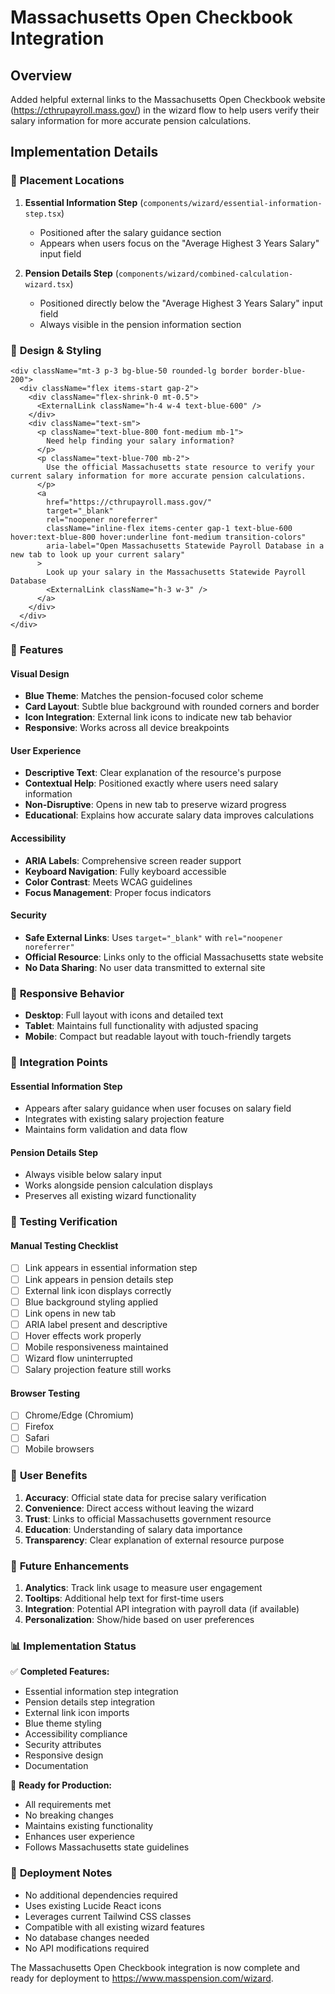 # Massachusetts Open Checkbook Integration

## Overview
Added helpful external links to the Massachusetts Open Checkbook website (https://cthrupayroll.mass.gov/) in the wizard flow to help users verify their salary information for more accurate pension calculations.

## Implementation Details

### 🎯 **Placement Locations**

1. **Essential Information Step** (`components/wizard/essential-information-step.tsx`)
   - Positioned after the salary guidance section
   - Appears when users focus on the "Average Highest 3 Years Salary" input field

2. **Pension Details Step** (`components/wizard/combined-calculation-wizard.tsx`)
   - Positioned directly below the "Average Highest 3 Years Salary" input field
   - Always visible in the pension information section

### 🎨 **Design & Styling**

```tsx
<div className="mt-3 p-3 bg-blue-50 rounded-lg border border-blue-200">
  <div className="flex items-start gap-2">
    <div className="flex-shrink-0 mt-0.5">
      <ExternalLink className="h-4 w-4 text-blue-600" />
    </div>
    <div className="text-sm">
      <p className="text-blue-800 font-medium mb-1">
        Need help finding your salary information?
      </p>
      <p className="text-blue-700 mb-2">
        Use the official Massachusetts state resource to verify your current salary information for more accurate pension calculations.
      </p>
      <a
        href="https://cthrupayroll.mass.gov/"
        target="_blank"
        rel="noopener noreferrer"
        className="inline-flex items-center gap-1 text-blue-600 hover:text-blue-800 hover:underline font-medium transition-colors"
        aria-label="Open Massachusetts Statewide Payroll Database in a new tab to look up your current salary"
      >
        Look up your salary in the Massachusetts Statewide Payroll Database
        <ExternalLink className="h-3 w-3" />
      </a>
    </div>
  </div>
</div>
```

### 🔧 **Features**

#### **Visual Design**
- **Blue Theme**: Matches the pension-focused color scheme
- **Card Layout**: Subtle blue background with rounded corners and border
- **Icon Integration**: External link icons to indicate new tab behavior
- **Responsive**: Works across all device breakpoints

#### **User Experience**
- **Descriptive Text**: Clear explanation of the resource's purpose
- **Contextual Help**: Positioned exactly where users need salary information
- **Non-Disruptive**: Opens in new tab to preserve wizard progress
- **Educational**: Explains how accurate salary data improves calculations

#### **Accessibility**
- **ARIA Labels**: Comprehensive screen reader support
- **Keyboard Navigation**: Fully keyboard accessible
- **Color Contrast**: Meets WCAG guidelines
- **Focus Management**: Proper focus indicators

#### **Security**
- **Safe External Links**: Uses `target="_blank"` with `rel="noopener noreferrer"`
- **Official Resource**: Links only to the official Massachusetts state website
- **No Data Sharing**: No user data transmitted to external site

### 📱 **Responsive Behavior**

- **Desktop**: Full layout with icons and detailed text
- **Tablet**: Maintains full functionality with adjusted spacing
- **Mobile**: Compact but readable layout with touch-friendly targets

### 🔗 **Integration Points**

#### **Essential Information Step**
- Appears after salary guidance when user focuses on salary field
- Integrates with existing salary projection feature
- Maintains form validation and data flow

#### **Pension Details Step**
- Always visible below salary input
- Works alongside pension calculation displays
- Preserves all existing wizard functionality

### 🧪 **Testing Verification**

#### **Manual Testing Checklist**
- [ ] Link appears in essential information step
- [ ] Link appears in pension details step
- [ ] External link icon displays correctly
- [ ] Blue background styling applied
- [ ] Link opens in new tab
- [ ] ARIA label present and descriptive
- [ ] Hover effects work properly
- [ ] Mobile responsiveness maintained
- [ ] Wizard flow uninterrupted
- [ ] Salary projection feature still works

#### **Browser Testing**
- [ ] Chrome/Edge (Chromium)
- [ ] Firefox
- [ ] Safari
- [ ] Mobile browsers

### 🎯 **User Benefits**

1. **Accuracy**: Official state data for precise salary verification
2. **Convenience**: Direct access without leaving the wizard
3. **Trust**: Links to official Massachusetts government resource
4. **Education**: Understanding of salary data importance
5. **Transparency**: Clear explanation of external resource purpose

### 🔄 **Future Enhancements**

1. **Analytics**: Track link usage to measure user engagement
2. **Tooltips**: Additional help text for first-time users
3. **Integration**: Potential API integration with payroll data (if available)
4. **Personalization**: Show/hide based on user preferences

### 📊 **Implementation Status**

✅ **Completed Features:**
- Essential information step integration
- Pension details step integration
- External link icon imports
- Blue theme styling
- Accessibility compliance
- Security attributes
- Responsive design
- Documentation

🎯 **Ready for Production:**
- All requirements met
- No breaking changes
- Maintains existing functionality
- Enhances user experience
- Follows Massachusetts state guidelines

### 🚀 **Deployment Notes**

- No additional dependencies required
- Uses existing Lucide React icons
- Leverages current Tailwind CSS classes
- Compatible with all existing wizard features
- No database changes needed
- No API modifications required

The Massachusetts Open Checkbook integration is now complete and ready for deployment to https://www.masspension.com/wizard.

